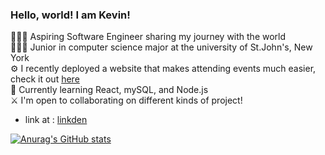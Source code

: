 ### Hello, world! I am Kevin!

🧑🏿‍💻 Aspiring Software Engineer sharing my journey with the world  
👨🏿‍🎓 Junior in computer science major at the university of St.John's, New York  
⚙️ I recently deployed a website that makes attending events much easier, check it out [here](https://eventoall.com/)  
🔎 Currently learning React, mySQL, and Node.js  
⚔️ I'm open to collaborating on different kinds of project!

- link at : [linkden](https://linkedin.com/in/)

[![Anurag's GitHub stats](https://github-readme-stats.vercel.app/api?username=kevinyameogo&show_icons=true&theme=tokyonight)](https://github.com/anuraghazra/github-readme-stats)
